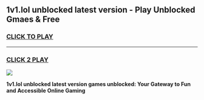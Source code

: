 
## 1v1.lol unblocked latest version - Play Unblocked Gmaes & Free
<h3>
<a href="https://news.freeplayer.one?title=1v1.lol_unblocked_latest_version&ref=16F">CLICK TO PLAY</a></h3>
<hr>

<h3>
<a href="https://news.freeplayer.one?title=1v1.lol_unblocked_latest_version&ref=16F">CLICK 2 PLAY</a>
  
</h3>

<a href="https://news.freeplayer.one?title=1v1.lol_unblocked_latest_version&ref=16F/"><img src="https://clearcache.store/games.png"></a>


**1v1.lol unblocked latest version games unblocked: Your Gateway to Fun and Accessible Online Gaming**

